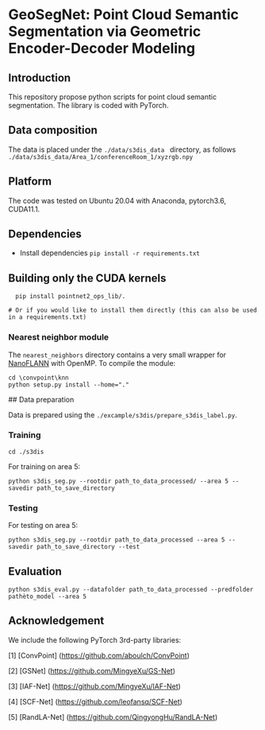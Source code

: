 # GeoSegNet: Point Cloud Semantic Segmentation via Geometric Encoder-Decoder Modeling







## Introduction

This repository propose python scripts for point cloud semantic segmentation. The library is coded with PyTorch.


## Data composition
The data is placed under the ```./data/s3dis_data ``` directory, as follows
```./data/s3dis_data/Area_1/conferenceRoom_1/xyzrgb.npy ```



## Platform

The code was tested on Ubuntu 20.04 with Anaconda, pytorch3.6, CUDA11.1.

## Dependencies

* Install dependencies
 ```pip install -r requirements.txt```


Building only the CUDA kernels
----------------------------------
```
  pip install pointnet2_ops_lib/.
```
    # Or if you would like to install them directly (this can also be used in a requirements.txt)



### Nearest neighbor module

The ```nearest_neighbors``` directory contains a very small wrapper for [NanoFLANN](https://github.com/jlblancoc/nanoflann) with OpenMP.
To compile the module:
```
cd \convpoint\knn
python setup.py install --home="."
```


## Data preparation

Data is prepared using the ```./excample/s3dis/prepare_s3dis_label.py```.



### Training

```
cd ./s3dis
```

For training on area 5:

```
python s3dis_seg.py --rootdir path_to_data_processed/ --area 5 --savedir path_to_save_directory
```



### Testing

For testing on area 5:
```
python s3dis_seg.py --rootdir path_to_data_processed --area 5 --savedir path_to_save_directory --test
```


## Evaluation

```
python s3dis_eval.py --datafolder path_to_data_processed --predfolder pathèto_model --area 5
```



## Acknowledgement
We include the following PyTorch 3rd-party libraries:


[1] [ConvPoint] (https://github.com/aboulch/ConvPoint)

[2] [GSNet] (https://github.com/MingyeXu/GS-Net)

[3] [IAF-Net] (https://github.com/MingyeXu/IAF-Net)

[4] [SCF-Net] (https://github.com/leofansq/SCF-Net)

[5] [RandLA-Net] (https://github.com/QingyongHu/RandLA-Net)

